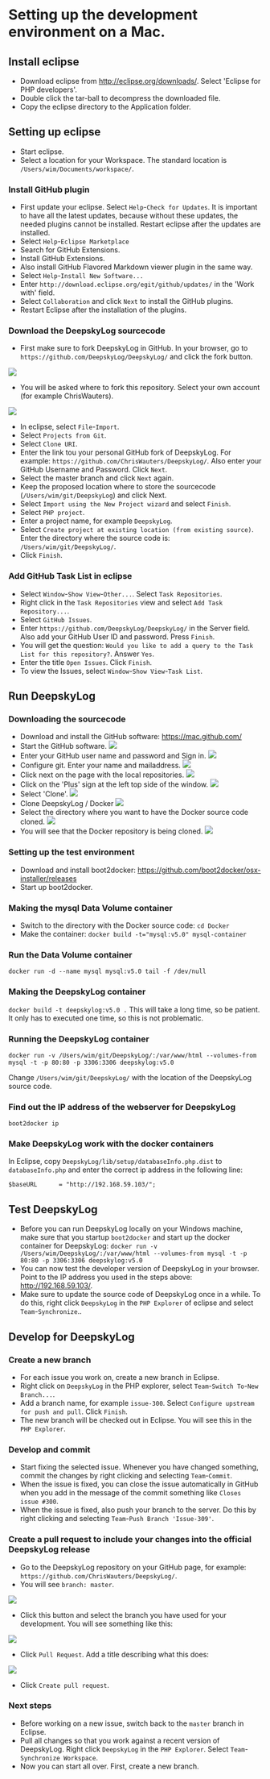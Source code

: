 # Setting up the development environment on a Mac.

## Install eclipse

+ Download eclipse from [](http:/eclipse.org/downloads/) http://eclipse.org/downloads/. Select 'Eclipse for PHP developers'.
+ Double click the tar-ball to decompress the downloaded file.
+ Copy the eclipse directory to the Application folder.

## Setting up eclipse

+ Start eclipse.
+ Select a location for your Workspace. The standard location is `/Users/wim/Documents/workspace/`.

### Install GitHub plugin
+ First update your eclipse. Select `Help`-`Check for Updates`. It is important to have all the latest updates, because without these updates, the needed plugins cannot be installed. Restart eclipse after the updates are installed.
+ Select `Help`-`Eclipse Marketplace`
+ Search for GitHub Extensions.
+ Install GitHub Extensions.
+ Also install GitHub Flavored Markdown viewer plugin in the same way.
+ Select `Help`-`Install New Software...`
+ Enter `http://download.eclipse.org/egit/github/updates/` in the 'Work with' field.
+ Select `Collaboration` and click `Next` to install the GitHub plugins.
+ Restart Eclipse after the installation of the plugins.

### Download the DeepskyLog sourcecode
+ First make sure to fork DeepskyLog in GitHub. In your browser, go to `https://github.com/DeepskyLog/DeepskyLog/` and click the fork button.

![](fork1.png) 

+ You will be asked where to fork this repository. Select your own account (for example ChrisWauters).

![](fork2.png) 

+ In eclipse, select `File`-`Import`.
+ Select `Projects from Git`.
+ Select `Clone URI`.
+ Enter the link tou your personal GitHub fork of DeepskyLog. For example: `https://github.com/ChrisWauters/DeepskyLog/`. Also enter your GitHub Username and Password. Click `Next`. 
+ Select the master branch and click `Next` again.
+ Keep the proposed location where to store the sourcecode (`/Users/wim/git/DeepskyLog`) and click Next.
+ Select `Import using the New Project wizard` and select `Finish`.
+ Select `PHP project`.
+ Enter a project name, for example `DeepskyLog`.
+ Select `Create project at existing location (from existing source)`. Enter the directory where the source code is: `/Users/wim/git/DeepskyLog/`.
+ Click `Finish`.


### Add GitHub Task List in eclipse
+ Select `Window`-`Show View`-`Other...`. Select `Task Repositories`.
+ Right click in the `Task Repositories` view and select `Add Task Repository...`.
+ Select `GitHub Issues`.
+ Enter `https://github.com/DeepskyLog/DeepskyLog/` in the Server field. Also add your GitHub User ID and password. Press `Finish`.
+ You will get the question: `Would you like to add a query to the Task List for this repository?`. Answer `Yes`.
+ Enter the title `Open Issues`. Click `Finish`.
+ To view the Issues, select `Window`-`Show View`-`Task List`.

## Run DeepskyLog

### Downloading the sourcecode

+ Download and install the GitHub software: https://mac.github.com/
+ Start the GitHub software.
![](GitHubMac1.png)
+ Enter your GitHub user name and password and Sign in.
![](GitHubMac2.png)
+ Configure git. Enter your name and mailaddress.
![](GitHubMac3.png)
+ Click next on the page with the local repositories.
![](GitHubMac4.png)
+ Click on the 'Plus' sign at the left top side of the window.
![](GitHubMac5.png)
+ Select 'Clone'.
![](GitHubMac6.png)
+ Clone DeepskyLog / Docker
![](GitHubMac7.png)
+ Select the directory where you want to have the Docker source code cloned.
![](GitHubMac8.png)
+ You will see that the Docker repository is being cloned.
![](GitHubMac9.png)

### Setting up the test environment

+ Download and install boot2docker: https://github.com/boot2docker/osx-installer/releases
+ Start up boot2docker.

### Making the mysql Data Volume container
+ Switch to the directory with the Docker source code:
`cd Docker`
+ Make the container:
`docker build -t="mysql:v5.0" mysql-container`

### Run the Data Volume container
`docker run -d --name mysql mysql:v5.0 tail -f /dev/null`

### Making the DeepskyLog container
`docker build -t deepskylog:v5.0 .`
This will take a long time, so be patient. It only has to executed one time, so this is not problematic.

### Running the DeepskyLog container
`docker run -v /Users/wim/git/DeepskyLog/:/var/www/html --volumes-from mysql -t -p 80:80 -p 3306:3306 deepskylog:v5.0`

Change `/Users/wim/git/DeepskyLog/` with the location of the DeepskyLog source code. 

### Find out the IP address of the webserver for DeepskyLog
`boot2docker ip`

### Make DeepskyLog work with the docker containers

In Eclipse, copy `DeepskyLog/lib/setup/databaseInfo.php.dist` to `databaseInfo.php` and enter the correct ip address in the following line:

`$baseURL      = "http://192.168.59.103/";`

## Test DeepskyLog

+ Before you can run DeepskyLog locally on your Windows machine, make sure that you startup `boot2docker` and start up the docker container for DeepskyLog: 
`docker run -v /Users/wim/DeepskyLog/:/var/www/html --volumes-from mysql -t -p 80:80 -p 3306:3306 deepskylog:v5.0`
+ You can now test the developer version of DeepskyLog in your browser. Point to the IP address you used in the steps above: http://192.168.59.103/.
+ Make sure to update the source code of DeepskyLog once in a while. To do this, right click `DeepskyLog` in the `PHP Explorer` of eclipse and select `Team`-`Synchronize`..

## Develop for DeepskyLog

### Create a new branch

+ For each issue you work on, create a new branch in Eclipse.
+ Right click on `DeepskyLog` in the PHP explorer, select `Team`-`Switch To`-`New Branch...`.
+ Add a branch name, for example `issue-300`. Select `Configure upstream for push and pull`. Click `Finish`.
+ The new branch will be checked out in Eclipse. You will see this in the `PHP Explorer`.

### Develop and commit

+ Start fixing the selected issue. Whenever you have changed something, commit the changes by right clicking and selecting `Team`-`Commit`.
+ When the issue is fixed, you can close the issue automatically in GitHub when you add in the message of the commit something like `Closes issue #300`.
+ When the issue is fixed, also push your branch to the server. Do this by right clicking  and selecting `Team`-`Push Branch 'Issue-309'`.

### Create a pull request to include your changes into the official DeepskyLog release

+ Go to the DeepskyLog repository on your GitHub page, for example: `https://github.com/ChrisWauters/DeepskyLog/`. 
+ You will see `branch: master`.

![](pullrequest1.png)

+ Click this button and select the branch you have used for your development. You will see something like this:

![](pullrequest2.png)

+ Click `Pull Request`. Add a title describing what this does:

![](pullrequest3.png)

+ Click `Create pull request`.

### Next steps

+ Before working on a new issue, switch back to the `master` branch in Eclipse. 
+ Pull all changes so that you work against a recent version of DeepskyLog. Right click `DeepskyLog` in the `PHP Explorer`. Select `Team`-`Synchronize Workspace`.
+ Now you can start all over. First, create a new branch.